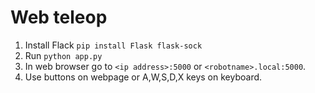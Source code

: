 # Web teleop

1. Install Flack ```pip install Flask flask-sock```
2. Run ```python app.py```
3. In web browser go to ```<ip address>:5000``` or ```<robotname>.local:5000```.
4. Use buttons on webpage or A,W,S,D,X keys on keyboard.
